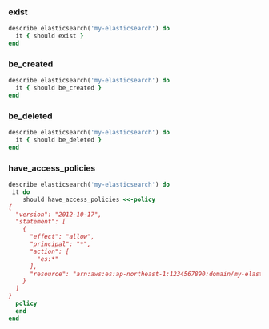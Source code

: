 ### exist

```ruby
describe elasticsearch('my-elasticsearch') do
  it { should exist }
end
````
### be_created

```ruby
describe elasticsearch('my-elasticsearch') do
  it { should be_created }
end
````

### be_deleted

```ruby
describe elasticsearch('my-elasticsearch') do
  it { should be_deleted }
end
````
 
### have_access_policies

```ruby
describe elasticsearch('my-elasticsearch') do
 it do
    should have_access_policies <<-policy
{
  "version": "2012-10-17",
  "statement": [
    {
      "effect": "allow",
      "principal": "*",
      "action": [
        "es:*"
      ],
      "resource": "arn:aws:es:ap-northeast-1:1234567890:domain/my-elasticsearch/*"
    }
  ]
}
  policy
  end
end
````

